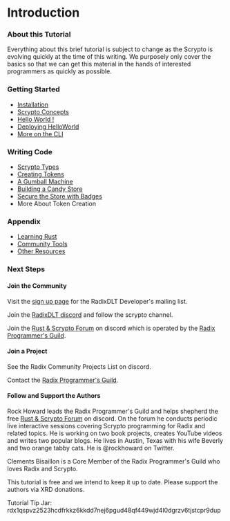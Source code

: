 # Introduction

### About this Tutorial

Everything about this brief tutorial is subject to change as the Scrypto is evolving quickly at the time of this writing. We purposely only cover the basics so that we can get this material in the hands of interested programmers as quickly as possible.

### Getting Started

* [Installation](broken-reference/)
* [Scrypto Concepts](getting-started/scrypto-concepts.md)
* [Hello World !](getting-started/hello-world.md)
* [Deploying HelloWorld](getting-started/deploying-helloworld.md)
* [More on the CLI](getting-started/more-on-the-cli.md)

### Writing Code

* [Scrypto Types](writing-code/scrypto-types.md)
* [Creating Tokens](writing-code/creating-tokens.md)
* [A Gumball Machine](writing-code/building-a-gumball-machine.md)
* [Building a Candy Store](writing-code/building-a-candy-store.md)
* [Secure the Store with Badges](writing-code/security-through-badges.md)
* More About Token Creation

### Appendix

* [Learning Rust](appendix/learning-rust.md)
* [Community Tools](appendix/community-tools.md)
* [Other Resources](appendix/other-resources.md)

### Next Steps

#### Join the Community

Visit the [sign up page](https://developers.radixdlt.com/sign-up) for the RadixDLT Developer's mailing list.

Join the [RadixDLT discord](https://discord.gg/WkB2USt) and follow the scrypto channel.

Join the [Rust & Scrypto Forum](https://discord.gg/4Kqrgpg88X) on discord which is operated by the [Radix Programmer's Guild](https://www.radguild.org).

#### Join a Project

See the Radix Community Projects List on discord.

Contact the [Radix Programmer's Guild](https://www.radguild.org).

#### Follow and Support the Authors

Rock Howard leads the Radix Programmer's Guild and helps shepherd the free [Rust & Scrypto Forum](https://discord.gg/4Kqrgpg88X) on discord. On the forum he conducts periodic live interactive sessions covering Scrypto programming for Radix and related topics. He is working on two book projects, creates YouTube videos and writes two popular blogs. He lives in Austin, Texas with his wife Beverly and two orange tabby cats. He is @rockhoward on Twitter.

Clements Bisaillon is a Core Member of the Radix Programmer's Guild who loves Radix and Scrypto.

This tutorial is free and we intend to keep it up to date. Please support the authors via XRD donations.

Tutorial Tip Jar: rdx1qspvz2523hcdfrkkz6kkdd7nej6pgud48qf449wjd4l0dgrzv6tjstcpr9dup

